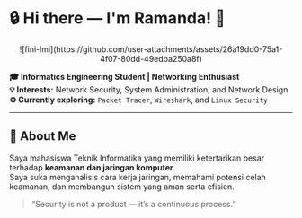 <!-- README.md for Ramanda BP -->
# 🔒 Hi there — I'm Ramanda! 👋

<center>
![fini-lmi](https://github.com/user-attachments/assets/26a19dd0-75a1-4f07-80dd-49edba250a8f)
</center>

**🎓 Informatics Engineering Student | Networking Enthusiast**  
**💡 Interests:** Network Security, System Administration, and Network Design  
**⚙️ Currently exploring:** `Packet Tracer`, `Wireshark`, and `Linux Security`  

---

## 🧠 About Me
Saya mahasiswa Teknik Informatika yang memiliki ketertarikan besar terhadap **keamanan dan jaringan komputer**.  
Saya suka menganalisis cara kerja jaringan, memahami potensi celah keamanan, dan membangun sistem yang aman serta efisien.  

> “Security is not a product — it’s a continuous process.”
